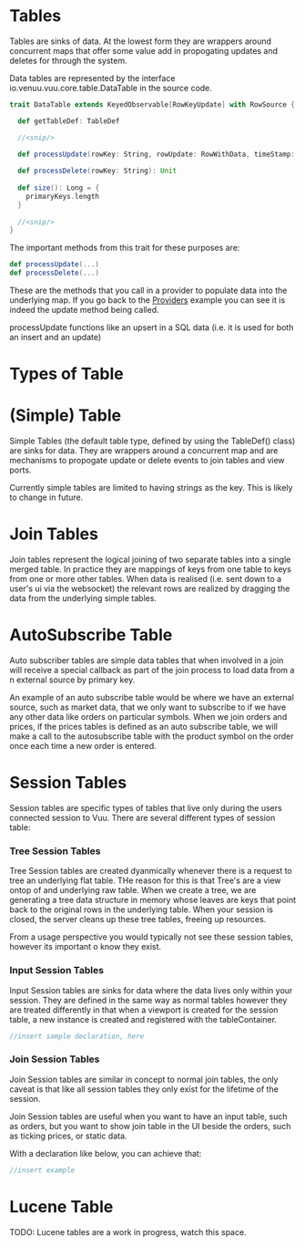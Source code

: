 # Tables

Tables are sinks of data. At the lowest form they are wrappers around concurrent maps that offer some value add in propogating updates and deletes for through the system. 

Data tables are represented by the interface io.venuu.vuu.core.table.DataTable in the source code. 

```scala
trait DataTable extends KeyedObservable[RowKeyUpdate] with RowSource {

  def getTableDef: TableDef

  //<snip/>
  
  def processUpdate(rowKey: String, rowUpdate: RowWithData, timeStamp: Long): Unit

  def processDelete(rowKey: String): Unit
  
  def size(): Long = {
    primaryKeys.length
  }
  
  //<snip/>
}

```

The important methods from this trait for these purposes are:

```scala
def processUpdate(...)
def processDelete(...)
```
These are the methods that you call in a provider to populate data into the underlying map. If you go back to the [Providers](providers.md) example you can see it is indeed the update method being called. 

processUpdate functions like an upsert in a SQL data (i.e. it is used for both an insert and an update)

# Types of Table

# (Simple) Table

Simple Tables (the default table type, defined by using the TableDef() class) are sinks for data. They are wrappers around
a concurrent map and are mechanisms to propogate update or delete events to join tables and view ports. 

Currently simple tables are limited to having strings as the key. This is likely to change in future. 

# Join Tables

Join tables represent the logical joining of two separate tables into a single merged table. In practice they are mappings of 
keys from one table to keys from one or more other tables. When data is realised (i.e. sent down to a user's ui via the websocket) 
the relevant rows are realized by dragging the data from the underlying simple tables. 

# AutoSubscribe Table

Auto subscriber tables are simple data tables that when involved in a join will receive a special callback as part of the join process
to load data from a n external source by primary key.

An example of an auto subscribe table would be where we have an external source, such as market data, that we only want to subscribe to if we have any other data
like orders on particular symbols. When we join orders and prices, if the prices tables is defined as an auto subscribe table, we will make a call to the
autosubscribe table with the product symbol on the order once each time a new order is entered.

# Session Tables

Session tables are specific types of tables that live only during the users connected session to Vuu. There are several different types of session table: 

### Tree Session Tables

Tree Session tables are created dyanmically whenever there is a request to tree an underlying flat table. THe reason for this is that Tree's are a view ontop of 
and underlying raw table. When we create a tree, we are generating a tree data structure in memory whose leaves are keys that point back to the original rows
in the underlying table. When your session is closed, the server cleans up these tree tables, freeing up resources. 

From a usage perspective you would typically not see these session tables, however its important o know they exist. 

### Input Session Tables

Input Session tables are sinks for data where the data lives only within your session. They are defined in the same way as normal tables
however they are treated differently in that when a viewport is created for the session table, a new instance is created and registered with the
tableContainer.

```scala
//insert sample declaration, here
```

### Join Session Tables

Join Session tables are similar in concept to normal join tables, the only caveat is that like all session tables they only exist 
for the lifetime of the session. 

Join Session tables are useful when you want to have an input table, such as orders, but you want to show join table in the UI
beside the orders, such as ticking prices, or static data. 

With a declaration like below, you can achieve that:

```scala
//insert example
```


# Lucene Table

TODO: Lucene tables are a work in progress, watch this space. 
